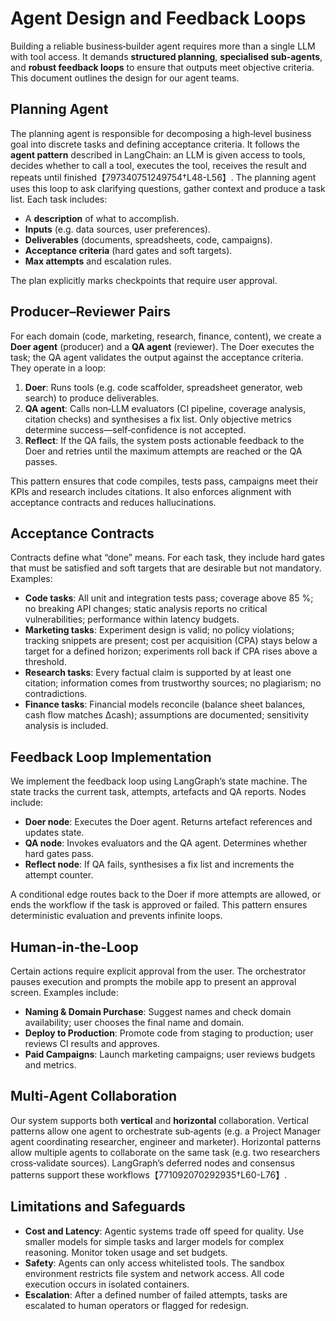 # Agent Design and Feedback Loops

Building a reliable business‑builder agent requires more than a single LLM with tool access.  It demands **structured planning**, **specialised sub‑agents**, and **robust feedback loops** to ensure that outputs meet objective criteria.  This document outlines the design for our agent teams.

## Planning Agent

The planning agent is responsible for decomposing a high‑level business goal into discrete tasks and defining acceptance criteria.  It follows the **agent pattern** described in LangChain: an LLM is given access to tools, decides whether to call a tool, executes the tool, receives the result and repeats until finished【797340751249754†L48-L56】.  The planning agent uses this loop to ask clarifying questions, gather context and produce a task list.  Each task includes:

- A **description** of what to accomplish.
- **Inputs** (e.g. data sources, user preferences).
- **Deliverables** (documents, spreadsheets, code, campaigns).
- **Acceptance criteria** (hard gates and soft targets).
- **Max attempts** and escalation rules.

The plan explicitly marks checkpoints that require user approval.

## Producer–Reviewer Pairs

For each domain (code, marketing, research, finance, content), we create a **Doer agent** (producer) and a **QA agent** (reviewer).  The Doer executes the task; the QA agent validates the output against the acceptance criteria.  They operate in a loop:

1. **Doer**: Runs tools (e.g. code scaffolder, spreadsheet generator, web search) to produce deliverables.
2. **QA agent**: Calls non‑LLM evaluators (CI pipeline, coverage analysis, citation checks) and synthesises a fix list.  Only objective metrics determine success—self‑confidence is not accepted.
3. **Reflect**: If the QA fails, the system posts actionable feedback to the Doer and retries until the maximum attempts are reached or the QA passes.

This pattern ensures that code compiles, tests pass, campaigns meet their KPIs and research includes citations.  It also enforces alignment with acceptance contracts and reduces hallucinations.

## Acceptance Contracts

Contracts define what “done” means.  For each task, they include hard gates that must be satisfied and soft targets that are desirable but not mandatory.  Examples:

- **Code tasks**: All unit and integration tests pass; coverage above 85 %; no breaking API changes; static analysis reports no critical vulnerabilities; performance within latency budgets.
- **Marketing tasks**: Experiment design is valid; no policy violations; tracking snippets are present; cost per acquisition (CPA) stays below a target for a defined horizon; experiments roll back if CPA rises above a threshold.
- **Research tasks**: Every factual claim is supported by at least one citation; information comes from trustworthy sources; no plagiarism; no contradictions.
- **Finance tasks**: Financial models reconcile (balance sheet balances, cash flow matches Δcash); assumptions are documented; sensitivity analysis is included.

## Feedback Loop Implementation

We implement the feedback loop using LangGraph’s state machine.  The state tracks the current task, attempts, artefacts and QA reports.  Nodes include:

- **Doer node**: Executes the Doer agent.  Returns artefact references and updates state.
- **QA node**: Invokes evaluators and the QA agent.  Determines whether hard gates pass.
- **Reflect node**: If QA fails, synthesises a fix list and increments the attempt counter.

A conditional edge routes back to the Doer if more attempts are allowed, or ends the workflow if the task is approved or failed.  This pattern ensures deterministic evaluation and prevents infinite loops.

## Human‑in‑the‑Loop

Certain actions require explicit approval from the user.  The orchestrator pauses execution and prompts the mobile app to present an approval screen.  Examples include:

- **Naming & Domain Purchase**: Suggest names and check domain availability; user chooses the final name and domain.
- **Deploy to Production**: Promote code from staging to production; user reviews CI results and approves.
- **Paid Campaigns**: Launch marketing campaigns; user reviews budgets and metrics.

## Multi‑Agent Collaboration

Our system supports both **vertical** and **horizontal** collaboration.  Vertical patterns allow one agent to orchestrate sub‑agents (e.g. a Project Manager agent coordinating researcher, engineer and marketer).  Horizontal patterns allow multiple agents to collaborate on the same task (e.g. two researchers cross‑validate sources).  LangGraph’s deferred nodes and consensus patterns support these workflows【771092070292935†L60-L76】.

## Limitations and Safeguards

- **Cost and Latency**: Agentic systems trade off speed for quality.  Use smaller models for simple tasks and larger models for complex reasoning.  Monitor token usage and set budgets.
- **Safety**: Agents can only access whitelisted tools.  The sandbox environment restricts file system and network access.  All code execution occurs in isolated containers.
- **Escalation**: After a defined number of failed attempts, tasks are escalated to human operators or flagged for redesign.

